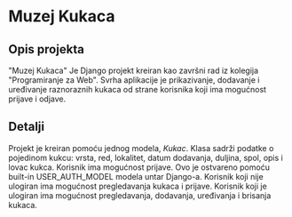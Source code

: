 # Muzej Kukaca

## Opis projekta
"Muzej Kukaca" Je Django projekt kreiran kao završni rad iz kolegija "Programiranje za Web".
Svrha aplikacije je prikazivanje, dodavanje i uređivanje raznoraznih kukaca od strane korisnika koji ima mogućnost prijave i odjave.

## Detalji
Projekt je kreiran pomoću jednog modela, *Kukac*.
Klasa sadrži podatke o pojedinom kukcu: vrsta, red, lokalitet, datum dodavanja, duljina, spol, opis i lovac kukca.
Korisnik ima mogućnost prijave. Ovo je ostvareno pomoću built-in USER_AUTH_MODEL modela untar Django-a.
Korisnik koji nije ulogiran ima mogućnost pregledavanja kukaca i prijave.
Korisnik koji je ulogiran ima mogućnost pregledavanja, dodavanja, uređivanja i brisanja kukaca.
